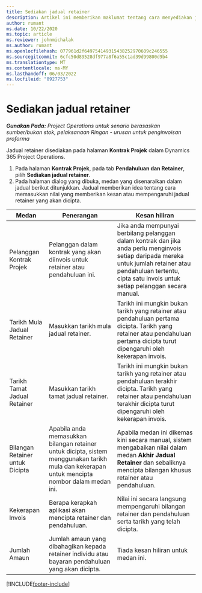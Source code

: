 ```yaml
---
title: Sediakan jadual retainer
description: Artikel ini memberikan maklumat tentang cara menyediakan jadual penahan dalam Operasi Projek.
author: rumant
ms.date: 10/22/2020
ms.topic: article
ms.reviewer: johnmichalak
ms.author: rumant
ms.openlocfilehash: 077961d2f649754149315438252970609c246555
ms.sourcegitcommit: 6cfc50d89528df977a8f6a55c1ad39d99800d9b4
ms.translationtype: MT
ms.contentlocale: ms-MY
ms.lasthandoff: 06/03/2022
ms.locfileid: "8927753"
---
```

# <a name="set-up-a-retainer-schedule"></a>Sediakan jadual retainer

_**Gunakan Pada:** Project Operations untuk senario berasaskan sumber/bukan stok, pelaksanaan Ringan - urusan untuk penginvoisan proforma_

Jadual retainer disediakan pada halaman **Kontrak Projek** dalam Dynamics 365 Project Operations.

1. Pada halaman **Kontrak Projek**, pada tab **Pendahuluan dan Retainer**, pilih **Sediakan jadual retainer**.
2. Pada halaman dialog yang dibuka, medan yang disenaraikan dalam jadual berikut ditunjukkan. Jadual memberikan idea tentang cara memasukkan nilai yang memberikan kesan atau mempengaruhi jadual retainer yang akan dicipta.

| Medan | Penerangan | Kesan hiliran |
| --- | --- | --- |
| Pelanggan Kontrak Projek | Pelanggan dalam kontrak yang akan diinvois untuk retainer atau pendahuluan ini. | Jika anda mempunyai berbilang pelanggan dalam kontrak dan jika anda perlu menginvois setiap daripada mereka untuk jumlah retainer atau pendahuluan tertentu, cipta satu invois untuk setiap pelanggan secara manual. |
| Tarikh Mula Jadual Retainer | Masukkan tarikh mula jadual retainer. | Tarikh ini mungkin bukan tarikh yang retainer atau pendahuluan pertama dicipta. Tarikh yang retainer atau pendahuluan pertama dicipta turut dipengaruhi oleh kekerapan invois. |
| Tarikh Tamat Jadual Retainer | Masukkan tarikh tamat jadual retainer. | Tarikh ini mungkin bukan tarikh yang retainer atau pendahuluan terakhir dicipta. Tarikh yang retainer atau pendahuluan terakhir dicipta turut dipengaruhi oleh kekerapan invois. |
| Bilangan Retainer untuk Dicipta | Apabila anda memasukkan bilangan retainer untuk dicipta, sistem menggunakan tarikh mula dan kekerapan untuk mencipta nombor dalam medan ini. | Apabila medan ini dikemas kini secara manual, sistem mengabaikan nilai dalam medan **Akhir Jadual Retainer** dan sebaliknya mencipta bilangan khusus retainer atau pendahuluan. |
| Kekerapan Invois | Berapa kerapkah aplikasi akan mencipta retainer dan pendahuluan. | Nilai ini secara langsung mempengaruhi bilangan retainer dan pendahuluan serta tarikh yang telah dicipta. |
| Jumlah Amaun | Jumlah amaun yang dibahagikan kepada retainer individu atau bayaran pendahuluan yang akan dicipta. | Tiada kesan hiliran untuk medan ini. |


[!INCLUDE[footer-include](../../includes/footer-banner.md)]